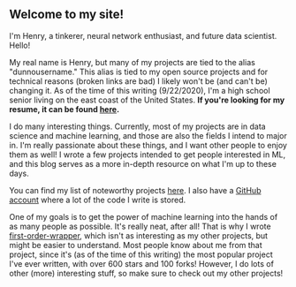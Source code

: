 ## Welcome to my site!

I'm Henry, a tinkerer, neural network enthusiast, and future data scientist. Hello!

My real name is Henry, but many of my projects are tied to the alias "dunnousername." This alias is tied to my open source projects and for technical reasons (broken links are bad) I likely won't be (and can't be) changing it. As of the time of this writing (9/22/2020), I'm a high school senior living on the east coast of the United States. **If you're looking for my resume, it can be found [here](resume.md).**

I do many interesting things. Currently, most of my projects are in data science and machine learning, and those are also the fields I intend to major in. I'm really passionate about these things, and I want other people to enjoy them as well! I wrote a few projects intended to get people interested in ML, and this blog serves as a more in-depth resource on what I'm up to these days.

You can find my list of noteworthy projects [here](projects.md). I also have a [GitHub account](https://github.com/dunnousername) where a lot of the code I write is stored.

One of my goals is to get the power of machine learning into the hands of as many people as possible. It's really neat, after all!
That is why I wrote [first-order-wrapper](first-order-wrapper.md), which isn't as interesting as my other projects, but might be easier to understand. Most people know about me from that project, since it's (as of the time of this writing) the most popular project I've ever written, with over 600 stars and 100 forks! However, I do lots of other (more) interesting stuff, so make sure to check out my other projects!
